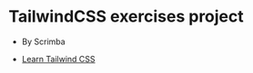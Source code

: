 # TailwindCSS exercises project
* By Scrimba

* [Learn Tailwind CSS](https://scrimba.com/learn/tailwind/final-course-project-landing-page-cPJZqqC3)
